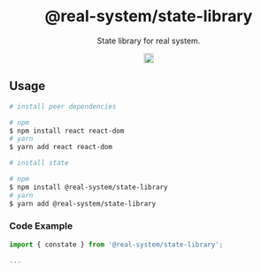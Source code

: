 <h1 align="center">@real-system/state-library</h1>
<p align="center">State library for real system.</p>
<p align="center">
<a href="https://www.npmjs.com/package/@real-system/state-library"><img src="https://badgen.net/npm/v/@real-system/state-library?label=&icon=npm&color=blue" alt="npm version" height="18"/></a>
</p>

## Usage

```bash
# install peer dependencies

# npm
$ npm install react react-dom 
# yarn
$ yarn add react react-dom 

# install state

# npm
$ npm install @real-system/state-library
# yarn
$ yarn add @real-system/state-library
```

### Code Example

```typescript
import { constate } from '@real-system/state-library';

...

```

